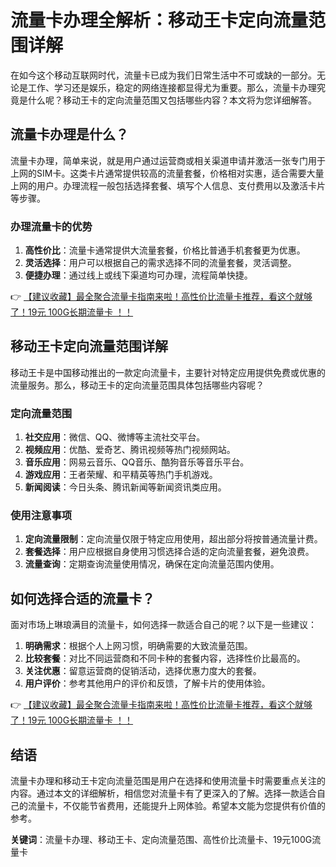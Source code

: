 # 流量卡办理全解析：移动王卡定向流量范围详解

在如今这个移动互联网时代，流量卡已成为我们日常生活中不可或缺的一部分。无论是工作、学习还是娱乐，稳定的网络连接都显得尤为重要。那么，流量卡办理究竟是什么呢？移动王卡的定向流量范围又包括哪些内容？本文将为您详细解答。

## 流量卡办理是什么？

流量卡办理，简单来说，就是用户通过运营商或相关渠道申请并激活一张专门用于上网的SIM卡。这类卡片通常提供较高的流量套餐，价格相对实惠，适合需要大量上网的用户。办理流程一般包括选择套餐、填写个人信息、支付费用以及激活卡片等步骤。

### 办理流量卡的优势

1. **高性价比**：流量卡通常提供大流量套餐，价格比普通手机套餐更为优惠。
2. **灵活选择**：用户可以根据自己的需求选择不同的流量套餐，灵活调整。
3. **便捷办理**：通过线上或线下渠道均可办理，流程简单快捷。

👉 [【建议收藏】最全聚合流量卡指南来啦！高性价比流量卡推荐，看这个就够了！19元 100G长期流量卡 ！！](https://bit.ly/Liuliangka)

## 移动王卡定向流量范围详解

移动王卡是中国移动推出的一款定向流量卡，主要针对特定应用提供免费或优惠的流量服务。那么，移动王卡的定向流量范围具体包括哪些内容呢？

### 定向流量范围

1. **社交应用**：微信、QQ、微博等主流社交平台。
2. **视频应用**：优酷、爱奇艺、腾讯视频等热门视频网站。
3. **音乐应用**：网易云音乐、QQ音乐、酷狗音乐等音乐平台。
4. **游戏应用**：王者荣耀、和平精英等热门手机游戏。
5. **新闻阅读**：今日头条、腾讯新闻等新闻资讯类应用。

### 使用注意事项

1. **定向流量限制**：定向流量仅限于特定应用使用，超出部分将按普通流量计费。
2. **套餐选择**：用户应根据自身使用习惯选择合适的定向流量套餐，避免浪费。
3. **流量查询**：定期查询流量使用情况，确保在定向流量范围内使用。

## 如何选择合适的流量卡？

面对市场上琳琅满目的流量卡，如何选择一款适合自己的呢？以下是一些建议：

1. **明确需求**：根据个人上网习惯，明确需要的大致流量范围。
2. **比较套餐**：对比不同运营商和不同卡种的套餐内容，选择性价比最高的。
3. **关注优惠**：留意运营商的促销活动，选择优惠力度大的套餐。
4. **用户评价**：参考其他用户的评价和反馈，了解卡片的使用体验。

👉 [【建议收藏】最全聚合流量卡指南来啦！高性价比流量卡推荐，看这个就够了！19元 100G长期流量卡 ！！](https://bit.ly/Liuliangka)

## 结语

流量卡办理和移动王卡定向流量范围是用户在选择和使用流量卡时需要重点关注的内容。通过本文的详细解析，相信您对流量卡有了更深入的了解。选择一款适合自己的流量卡，不仅能节省费用，还能提升上网体验。希望本文能为您提供有价值的参考。

**关键词**：流量卡办理、移动王卡、定向流量范围、高性价比流量卡、19元100G流量卡